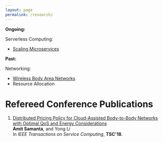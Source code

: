 ```yaml
---
layout: page
permalink: /research/
---
```


**Ongoing:**

Serverless Computing: 

* [Scaling Microservices]()


**Past:**

Networking:

* [Wireless Body Area Networks]()
* Resource Allocation

# Refereed Conference Publications

1. [Distributed Pricing Policy for Cloud-Assisted Body-to-Body Networks with Optimal QoS and Energy Considerations](https://ieeexplore.ieee.org/document/8368320/)<br>
   **Amit Samanta**, and Yong Li<br>
   In *IEEE Transactions on Service Computing*, **TSC'18**.



